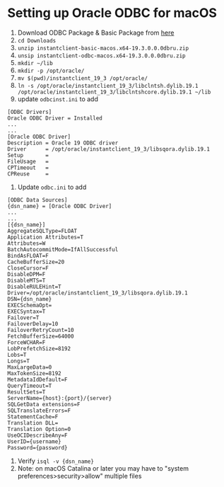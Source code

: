 # Setting up Oracle ODBC for macOS

1. Download ODBC Package & Basic Package from [here](https://www.oracle.com/database/technologies/instant-client/macos-intel-x86-downloads.html)
1. `cd Downloads`
1. `unzip instantclient-basic-macos.x64-19.3.0.0.0dbru.zip`
1. `unsip instantclient-odbc-macos.x64-19.3.0.0.0dbru.zip`
1. `mkdir ~/lib`
1. `mkdir -p /opt/oracle/`
1. `mv $(pwd)/instantclient_19_3 /opt/oracle/`
1. `ln -s /opt/oracle/instantclient_19_3/libclntsh.dylib.19.1 /opt/oracle/instantclient_19_3/libclntshcore.dylib.19.1 ~/lib`
1. update `odbcinst.ini` to add
```
[ODBC Drivers]
Oracle ODBC Driver = Installed
...
...
[Oracle ODBC Driver]
Description = Oracle 19 ODBC driver
Driver      = /opt/oracle/instantclient_19_3/libsqora.dylib.19.1
Setup       =
FileUsage   =
CPTimeout   =
CPReuse     =
```
1. Update `odbc.ini` to add
```
[ODBC Data Sources]
{dsn_name} = [Oracle ODBC Driver]
...
...
[{dsn_name}]
AggregateSQLType=FLOAT
Application Attributes=T
Attributes=W
BatchAutocommitMode=IfAllSuccessful
BindAsFLOAT=F
CacheBufferSize=20
CloseCursor=F
DisableDPM=F
DisableMTS=T
DisableRULEHint=T
Driver=/opt/oracle/instantclient_19_3/libsqora.dylib.19.1
DSN={dsn_name}
EXECSchemaOpt=
EXECSyntax=T
Failover=T
FailoverDelay=10
FailoverRetryCount=10
FetchBufferSize=64000
ForceWCHAR=F
LobPrefetchSize=8192
Lobs=T
Longs=T
MaxLargeData=0
MaxTokenSize=8192
MetadataIdDefault=F
QueryTimeout=T
ResultSets=T
ServerName={host}:{port}/{server}
SQLGetData extensions=F
SQLTranslateErrors=F
StatementCache=F
Translation DLL=
Translation Option=0
UseOCIDescribeAny=F
UserID={username}
Password={password}
```
1. Verify `isql -v {dsn_name}`
1. Note: on macOS Catalina or later you may have to "system preferences>security>allow" multiple files
